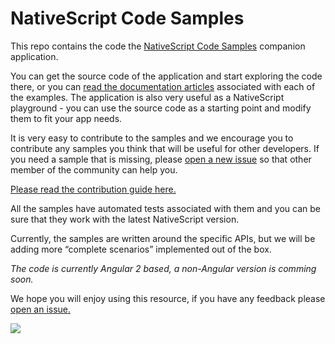 # NativeScript Code Samples

This repo contains the code the [NativeScript Code Samples](http://docs.nativescript.org/angular/code-samples/overview.html) companion application.

You can get the source code of the application and start exploring the code there, or you can [read the documentation  articles](http://docs.nativescript.org/angular/code-samples/overview.html) associated with each of the examples. The application is also very useful as a NativeScript playground - you can use the source code as a starting point and modify them to fit your app needs.

It is very easy to contribute to the samples and we encourage you to contribute any samples you think that will be useful for other developers. If you need a sample that is missing, please [open a new issue](https://github.com/NativeScript/nativescript-sdk-examples-ng/issues) so that other member of the community can help you.

[Please read the contribution guide here.](https://github.com/NativeScript/nativescript-sdk-examples-ng/blob/master/CONTRIBUTE.md)

All the samples have automated tests associated with them and you can be sure that they work with the latest NativeScript version.

Currently, the samples are written around the specific APIs, but we will be adding more “complete scenarios” implemented out of the box.

*The code is currently Angular 2 based, a non-Angular version is comming soon.*

We hope you will enjoy using this resource, if you have any feedback please [open an issue.](https://github.com/NativeScript/nativescript-sdk-examples-ng/issues)

![](https://ga-beacon.appspot.com/UA-111455-24/nativescript/nativescript-code-samples-ng?pixel) 

